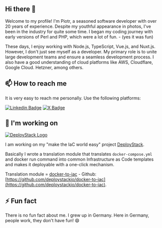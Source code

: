 ## Hi there 👋

Welcome to my profile! I'm Piotr, a seasoned software developer with over 20 years of experience. Despite my youthful appearance in photos, I've been in the industry for quite some time. I began my coding journey with early versions of Perl and PHP, which were a lot of fun. - (yes it was fun)

These days, I enjoy working with Node.js, TypeScript, Vue.js, and Nuxt.js. However, I don't just see myself as a developer. My primary role is to unite large development teams and ensure a seamless development process. I also have a good understanding of cloud platforms like AWS, Cloudflare, Google Cloud. Hetzner, among others.

## 📫 How to reach me

It is very easy to reach me personally. Use the following platforms:

[![Linkedin Badge](https://img.shields.io/badge/-piotr--hajdas-blue?style=flat&logo=Linkedin&logoColor=white&link=https://www.linkedin.com/in/piotr-hajdas/)](https://www.linkedin.com/in/piotr-hajdas/)
[![X Badge](https://img.shields.io/badge/-@piotr_hajdas-000000?style=flat&labelColor=00000&logo=x&logoColor=white&link=https://x.com/piotr_hajdas)](https://x.com/piotr_hajdas)

## 🔭 I'm working on

<a href="https://deploystack.io">
  <picture>
    <source media="(prefers-color-scheme: dark)" srcset="https://cdnx.deploystack.io/logo/logo-full-new-transparent-dark-bg.png">
    <source media="(prefers-color-scheme: light)" srcset="https://cdnx.deploystack.io/logo/logo-full-new-transparent-light-bg.png">
    <img alt="DeployStack Logo" src="https://cdnx.deploystack.io/logo/logo-full-new-transparent-light-bg.png">
  </picture>
</a>

<br/>

I am working on my "make the IaC world easy" project [DeployStack](https://deploystack.io). 

Basically I wrote a translation module that translates `docker-compose.yml` and docker run command into common Infrastructure as Code templates and makes it deployable with a one-click mechanism.

Translation module = [docker-to-iac](https://www.npmjs.com/package/@deploystack/docker-to-iac) - Github: [https://github.com/deploystackio/docker-to-iac](https://github.com/deploystackio/docker-to-iac).

## ⚡ Fun fact

There is no fun fact about me. I grew up in Germany. Here in Germany, people work, they don't have fun! 😄
